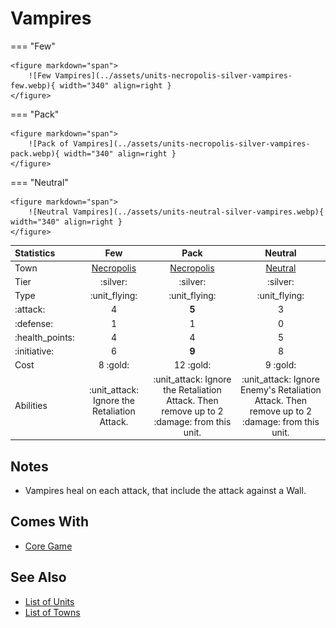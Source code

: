 # Vampires

=== "Few"

    <figure markdown="span">
        ![Few Vampires](../assets/units-necropolis-silver-vampires-few.webp){ width="340" align=right }
    </figure>

=== "Pack"

    <figure markdown="span">
        ![Pack of Vampires](../assets/units-necropolis-silver-vampires-pack.webp){ width="340" align=right }
    </figure>

=== "Neutral"

    <figure markdown="span">
        ![Neutral Vampires](../assets/units-neutral-silver-vampires.webp){ width="340" align=right }
    </figure>


| Statistics | Few | Pack | Neutral |
| :--- | :---: | :---: | :---: |
| Town | [Necropolis](../towns/necropolis.md) | [Necropolis](../towns/necropolis.md) | [Neutral](../towns/neutral.md) |
| Tier | :silver: | :silver: | :silver: |
| Type | :unit_flying: | :unit_flying: | :unit_flying: |
| :attack: | 4 | **5** | 3 |
| :defense: | 1 | 1 | 0 |
| :health_points: | 4 | 4 | 5 |
| :initiative: | 6 | **9** | 8 |
| Cost | 8 :gold: | 12 :gold: | 9 :gold: |
| Abilities | :unit_attack: Ignore the Retaliation Attack. | :unit_attack: Ignore the Retaliation Attack. Then remove up to 2 :damage: from this unit. | :unit_attack: Ignore Enemy's Retaliation Attack. Then remove up to 2 :damage: from this unit. |


## Notes

- Vampires heal on each attack, that include the attack against a Wall.


## Comes With

- [Core Game](../content/core_game.md)


## See Also

- [List of Units](index.md)
- [List of Towns](../towns/index.md)